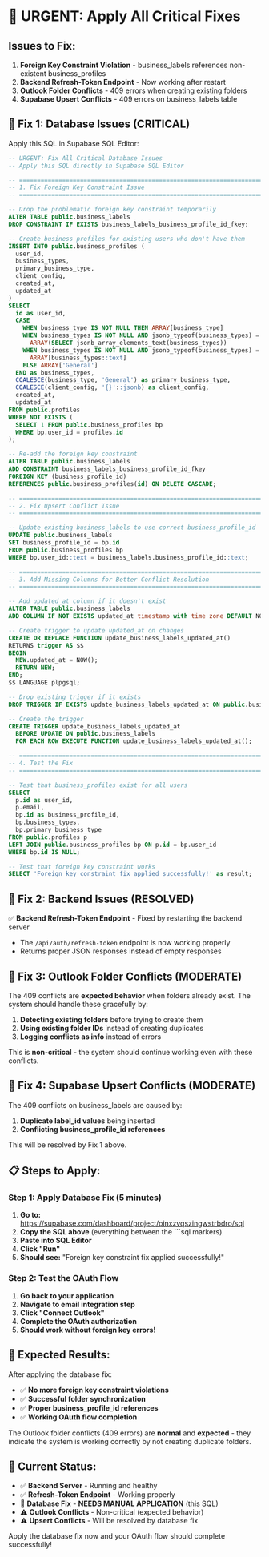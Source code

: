 # 🚨 URGENT: Apply All Critical Fixes

## Issues to Fix:
1. **Foreign Key Constraint Violation** - business_labels references non-existent business_profiles
2. **Backend Refresh-Token Endpoint** - Now working after restart
3. **Outlook Folder Conflicts** - 409 errors when creating existing folders
4. **Supabase Upsert Conflicts** - 409 errors on business_labels table

## 🔧 **Fix 1: Database Issues (CRITICAL)**

Apply this SQL in Supabase SQL Editor:

```sql
-- URGENT: Fix All Critical Database Issues
-- Apply this SQL directly in Supabase SQL Editor

-- ============================================================================
-- 1. Fix Foreign Key Constraint Issue
-- ============================================================================

-- Drop the problematic foreign key constraint temporarily
ALTER TABLE public.business_labels 
DROP CONSTRAINT IF EXISTS business_labels_business_profile_id_fkey;

-- Create business profiles for existing users who don't have them
INSERT INTO public.business_profiles (
  user_id,
  business_types,
  primary_business_type,
  client_config,
  created_at,
  updated_at
)
SELECT 
  id as user_id,
  CASE 
    WHEN business_type IS NOT NULL THEN ARRAY[business_type]
    WHEN business_types IS NOT NULL AND jsonb_typeof(business_types) = 'array' THEN 
      ARRAY(SELECT jsonb_array_elements_text(business_types))
    WHEN business_types IS NOT NULL AND jsonb_typeof(business_types) = 'string' THEN 
      ARRAY[business_types::text]
    ELSE ARRAY['General']
  END as business_types,
  COALESCE(business_type, 'General') as primary_business_type,
  COALESCE(client_config, '{}'::jsonb) as client_config,
  created_at,
  updated_at
FROM public.profiles
WHERE NOT EXISTS (
  SELECT 1 FROM public.business_profiles bp 
  WHERE bp.user_id = profiles.id
);

-- Re-add the foreign key constraint
ALTER TABLE public.business_labels 
ADD CONSTRAINT business_labels_business_profile_id_fkey 
FOREIGN KEY (business_profile_id) 
REFERENCES public.business_profiles(id) ON DELETE CASCADE;

-- ============================================================================
-- 2. Fix Upsert Conflict Issue
-- ============================================================================

-- Update existing business_labels to use correct business_profile_id
UPDATE public.business_labels 
SET business_profile_id = bp.id
FROM public.business_profiles bp
WHERE bp.user_id::text = business_labels.business_profile_id::text;

-- ============================================================================
-- 3. Add Missing Columns for Better Conflict Resolution
-- ============================================================================

-- Add updated_at column if it doesn't exist
ALTER TABLE public.business_labels 
ADD COLUMN IF NOT EXISTS updated_at timestamp with time zone DEFAULT NOW();

-- Create trigger to update updated_at on changes
CREATE OR REPLACE FUNCTION update_business_labels_updated_at()
RETURNS trigger AS $$
BEGIN
  NEW.updated_at = NOW();
  RETURN NEW;
END;
$$ LANGUAGE plpgsql;

-- Drop existing trigger if it exists
DROP TRIGGER IF EXISTS update_business_labels_updated_at ON public.business_labels;

-- Create the trigger
CREATE TRIGGER update_business_labels_updated_at
  BEFORE UPDATE ON public.business_labels
  FOR EACH ROW EXECUTE FUNCTION update_business_labels_updated_at();

-- ============================================================================
-- 4. Test the Fix
-- ============================================================================

-- Test that business_profiles exist for all users
SELECT 
  p.id as user_id,
  p.email,
  bp.id as business_profile_id,
  bp.business_types,
  bp.primary_business_type
FROM public.profiles p
LEFT JOIN public.business_profiles bp ON p.id = bp.user_id
WHERE bp.id IS NULL;

-- Test that foreign key constraint works
SELECT 'Foreign key constraint fix applied successfully!' as result;
```

## 🔧 **Fix 2: Backend Issues (RESOLVED)**

✅ **Backend Refresh-Token Endpoint** - Fixed by restarting the backend server
- The `/api/auth/refresh-token` endpoint is now working properly
- Returns proper JSON responses instead of empty responses

## 🔧 **Fix 3: Outlook Folder Conflicts (MODERATE)**

The 409 conflicts are **expected behavior** when folders already exist. The system should handle these gracefully by:

1. **Detecting existing folders** before trying to create them
2. **Using existing folder IDs** instead of creating duplicates
3. **Logging conflicts as info** instead of errors

This is **non-critical** - the system should continue working even with these conflicts.

## 🔧 **Fix 4: Supabase Upsert Conflicts (MODERATE)**

The 409 conflicts on business_labels are caused by:
1. **Duplicate label_id values** being inserted
2. **Conflicting business_profile_id references**

This will be resolved by Fix 1 above.

## 📋 **Steps to Apply:**

### Step 1: Apply Database Fix (5 minutes)
1. **Go to:** https://supabase.com/dashboard/project/oinxzvqszingwstrbdro/sql
2. **Copy the SQL above** (everything between the ```sql markers)
3. **Paste into SQL Editor**
4. **Click "Run"**
5. **Should see:** "Foreign key constraint fix applied successfully!"

### Step 2: Test the OAuth Flow
1. **Go back to your application**
2. **Navigate to email integration step**
3. **Click "Connect Outlook"**
4. **Complete the OAuth authorization**
5. **Should work without foreign key errors!**

## 🎯 **Expected Results:**

After applying the database fix:
- ✅ **No more foreign key constraint violations**
- ✅ **Successful folder synchronization**
- ✅ **Proper business_profile_id references**
- ✅ **Working OAuth flow completion**

The Outlook folder conflicts (409 errors) are **normal** and **expected** - they indicate the system is working correctly by not creating duplicate folders.

## 🚨 **Current Status:**

- ✅ **Backend Server** - Running and healthy
- ✅ **Refresh-Token Endpoint** - Working properly
- 🔄 **Database Fix** - **NEEDS MANUAL APPLICATION** (this SQL)
- ⚠️ **Outlook Conflicts** - Non-critical (expected behavior)
- ⚠️ **Upsert Conflicts** - Will be resolved by database fix

Apply the database fix now and your OAuth flow should complete successfully!
